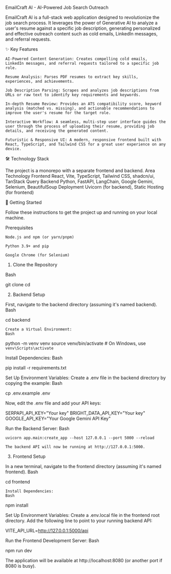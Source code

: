 EmailCraft AI - AI-Powered Job Search Outreach

EmailCraft AI is a full-stack web application designed to revolutionize the job search process. It leverages the power of Generative AI to analyze a user's resume against a specific job description, generating personalized and effective outreach content such as cold emails, LinkedIn messages, and referral requests.

✨ Key Features

    AI-Powered Content Generation: Creates compelling cold emails, LinkedIn messages, and referral requests tailored to a specific job role.

    Resume Analysis: Parses PDF resumes to extract key skills, experiences, and achievements.

    Job Description Parsing: Scrapes and analyzes job descriptions from URLs or raw text to identify key requirements and keywords.

    In-depth Resume Review: Provides an ATS compatibility score, keyword analysis (matched vs. missing), and actionable recommendations to improve the user's resume for the target role.

    Interactive Workflow: A seamless, multi-step user interface guides the user through the process of uploading their resume, providing job details, and receiving the generated content.

    Futuristic & Responsive UI: A modern, responsive frontend built with React, TypeScript, and Tailwind CSS for a great user experience on any device.

🛠️ Technology Stack

The project is a monorepo with a separate frontend and backend.
Area	Technology
Frontend	React, Vite, TypeScript, Tailwind CSS, shadcn/ui, TanStack Query
Backend	Python, FastAPI, LangChain, Google Gemini, Selenium, BeautifulSoup
Deployment	Uvicorn (for backend), Static Hosting (for frontend)

🚀 Getting Started

Follow these instructions to get the project up and running on your local machine.

Prerequisites

    Node.js and npm (or yarn/pnpm)

    Python 3.9+ and pip

    Google Chrome (for Selenium)

1. Clone the Repository

Bash

git clone <your-repository-url>
cd <your-repository-folder>

2. Backend Setup

First, navigate to the backend directory (assuming it's named backend).
Bash

cd backend

    Create a Virtual Environment:
    Bash

python -m venv venv
source venv/bin/activate  # On Windows, use `venv\Scripts\activate`

Install Dependencies:
Bash

pip install -r requirements.txt

Set Up Environment Variables:
Create a .env file in the backend directory by copying the example:
Bash

cp .env.example .env

Now, edit the .env file and add your API keys:

SERPAPI_API_KEY="Your key"
BRIGHT_DATA_API_KEY="Your key"
GOOGLE_API_KEY="Your Google Gemini API Key"

Run the Backend Server:
Bash

    uvicorn app.main:create_app --host 127.0.0.1 --port 5000 --reload

    The backend API will now be running at http://127.0.0.1:5000.

3. Frontend Setup

In a new terminal, navigate to the frontend directory (assuming it's named frontend).
Bash

cd frontend

    Install Dependencies:
    Bash

npm install

Set Up Environment Variables:
Create a .env.local file in the frontend root directory. Add the following line to point to your running backend API:

VITE_API_URL=http://127.0.0.1:5000/api

Run the Frontend Development Server:
Bash

npm run dev

The application will be available at http://localhost:8080 (or another port if 8080 is busy).